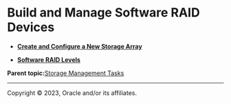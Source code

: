 # Build and Manage Software RAID Devices

-   **[Create and Configure a New Storage Array](../topics/cockpit-raid_create_raid_storage.md)**  

-   **[Software RAID Levels](../topics/cockpit-raid_format_raid_storage.md)**  


**Parent topic:**[Storage Management Tasks](../topics/cockpit-storage_management.md)

---

Copyright © 2023, Oracle and/or its affiliates.

